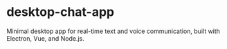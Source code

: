 # desktop-chat-app

Minimal desktop app for real-time text and voice communication, built with Electron, Vue, and Node.js.

